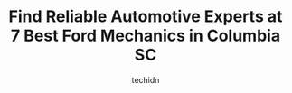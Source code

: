 ---
layout: ampstory
image: https://images.unsplash.com/photo-1579124687068-35cd8a9eeba9?ixlib=rb-4.0.3&ixid=MnwxMjA3fDB8MHxwaG90by1wYWdlfHx8fGVufDB8fHx8&auto=format&fit=crop&w=640&h=853&q=80
author: techidn
featured: false
description: Experience the excellence of automotive service by visiting the 7 best Ford Mechanic in Columbia SC, USA. With their expertise, attention to detail, and commitment to customer satisfaction, 
title: Find Reliable Automotive Experts at 7 Best Ford Mechanics in Columbia SC
cover:
   title: Find Reliable Automotive Experts at 7 Best Ford Mechanics in Columbia SC
   subtitle: Rickpate
   background: https://images.unsplash.com/photo-1579124687068-35cd8a9eeba9?ixlib=rb-4.0.3&ixid=MnwxMjA3fDB8MHxwaG90by1wYWdlfHx8fGVufDB8fHx8&auto=format&fit=crop&w=640&h=853&q=80

pages: 
 - layout: thirds
   top: <h1>#1 Old School Automotive & Tire</h1>
   bottom: "<p>Keith and his team are the best in the Columbia, SC area! I had a massive project on my 4Runner that I almost gave up on. It required a huge tear down to take out the lef</p>"
   background: https://www.knot35.com/toplist/wp-content/uploads/2023/06/best-ford-mechanic-1-in-columbia-sc-1685833776.jpeg
   backgroundblur: true
 - layout: thirds
   top: <h1>#2 Entity Auto Repair</h1>
   bottom: "<p>2742 Rosewood Dr, Columbia, SC 29205, United States</p>"
   background: https://www.knot35.com/toplist/wp-content/uploads/2023/06/best-ford-mechanic-2-in-columbia-sc-1685833776.jpeg
   cta:
      link: https://www.knot35.com/toplist/find-reliable-automotive-experts-at-7-best-ford-mechanics-in-columbia-sc/
      text: Find Reliable Automotive Experts at 7 Best Ford Mechanics in Columbia SC
 - layout: thirds
   top: <h1>#3 Philips Auto Tech</h1>
   bottom: "<p>3137 Two Notch Rd, Columbia, SC 29204, United States</p>"
   background: https://www.knot35.com/toplist/wp-content/uploads/2023/06/best-ford-mechanic-3-in-columbia-sc-1685833776.jpeg
   cta:
      link: https://www.knot35.com/toplist/find-reliable-automotive-experts-at-7-best-ford-mechanics-in-columbia-sc/
      text: Find Reliable Automotive Experts at 7 Best Ford Mechanics in Columbia SC
 - layout: thirds
   top: <h1>#4 Pope-Davis Tire & Automotive</h1>
   bottom: "<p>631 S Assembly St, Columbia, SC 29201, United States</p>"
   background: https://images.unsplash.com/photo-1533735380053-eb8d0759b24a?ixlib=rb-4.0.3&ixid=MnwxMjA3fDB8MHxwaG90by1wYWdlfHx8fGVufDB8fHx8&auto=format&fit=crop&w=640&h=853&q=80
   cta:
      link: https://www.knot35.com/toplist/find-reliable-automotive-experts-at-7-best-ford-mechanics-in-columbia-sc/
      text: Find Reliable Automotive Experts at 7 Best Ford Mechanics in Columbia SC
 - layout: thirds
   top: <h1>#5 Sanfords Automotive Service</h1>
   bottom: "<p>7917 Wilson Blvd, Columbia, SC 29203, United States</p>"
   background: https://images.unsplash.com/photo-1527066579998-dbbae57f45ce?ixlib=rb-4.0.3&ixid=MnwxMjA3fDB8MHxwaG90by1wYWdlfHx8fGVufDB8fHx8&auto=format&fit=crop&w=640&h=853&q=80
   cta:
      link: https://www.knot35.com/toplist/find-reliable-automotive-experts-at-7-best-ford-mechanics-in-columbia-sc/
      text: Find Reliable Automotive Experts at 7 Best Ford Mechanics in Columbia SC
 - layout: thirds
   top: <h1>#6 Engine Menders</h1>
   bottom: "<p>829 Bolton St, Columbia, SC 29209, United States</p>"
   background: https://images.unsplash.com/photo-1580610447943-1bfbef5efe07?ixlib=rb-4.0.3&ixid=MnwxMjA3fDB8MHxwaG90by1wYWdlfHx8fGVufDB8fHx8&auto=format&fit=crop&w=640&h=853&q=80
   cta:
      link: https://www.knot35.com/toplist/find-reliable-automotive-experts-at-7-best-ford-mechanics-in-columbia-sc/
      text: Find Reliable Automotive Experts at 7 Best Ford Mechanics in Columbia SC
 - layout: thirds
   top: <h1>#7 AFH Automotive dba S&S Automotive</h1>
   bottom: "<p>409 Piney Woods Rd, Columbia, SC 29212, United States</p>"
   background: https://images.unsplash.com/photo-1509114397022-ed747cca3f65?ixlib=rb-4.0.3&ixid=MnwxMjA3fDB8MHxwaG90by1wYWdlfHx8fGVufDB8fHx8&auto=format&fit=crop&w=640&h=853&q=80
   cta:
      link: https://www.knot35.com/toplist/find-reliable-automotive-experts-at-7-best-ford-mechanics-in-columbia-sc/
      text: Find Reliable Automotive Experts at 7 Best Ford Mechanics in Columbia SC
 - layout: thirds
   middle: Continue reading...
   background: https://images.unsplash.com/photo-1489648022186-8f49310909a0?ixlib=rb-4.0.3&ixid=MnwxMjA3fDB8MHxwaG90by1wYWdlfHx8fGVufDB8fHx8&auto=format&fit=crop&w=640&h=853&q=80
   cta:
      link: https://www.knot35.com/toplist/find-reliable-automotive-experts-at-7-best-ford-mechanics-in-columbia-sc/
      text: Find Reliable Automotive Experts at 7 Best Ford Mechanics in Columbia SC
      
---